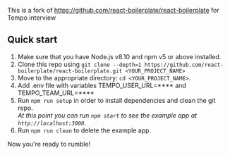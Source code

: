 This is a fork of https://github.com/react-boilerplate/react-boilerplate for Tempo interview

## Quick start

1.  Make sure that you have Node.js v8.10 and npm v5 or above installed.
2.  Clone this repo using `git clone --depth=1 https://github.com/react-boilerplate/react-boilerplate.git <YOUR_PROJECT_NAME>`
3.  Move to the appropriate directory: `cd <YOUR_PROJECT_NAME>`.<br />
4.  Add .env file with variables TEMPO_USER_URL=**** and TEMPO_TEAM_URL=****
4.  Run `npm run setup` in order to install dependencies and clean the git repo.<br />
    _At this point you can run `npm start` to see the example app at `http://localhost:3000`._
5.  Run `npm run clean` to delete the example app.

Now you're ready to rumble!
